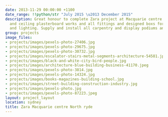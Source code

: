 ```yaml
---
date: 2013-11-29 00:00:00 +1100
date_range: !!python/str "July 2015 \u2013 December 2015"
description: Great honour to complete Zara project at Macquarie centre with all wall
  and ceiling plasterboard works and all fittings and designed boxs for aircondition
  and lighting. Supply and install all carpentry and display podiums and bulkheads.
group: projects
image_files:
- projects/images/pexels-photo-27406.jpg
- projects/images/pexels-photo-29675.jpg
- projects/images/pexels-photo-30732.jpg
- projects/images/escalator-stairs-metal-segments-architecture-54581.jpeg
- projects/images/black-and-white-city-bird-people.jpg
- projects/images/architecture-blue-building-business-41170.jpeg
- projects/images/pexels-photo-3814.jpg
- projects/images/pexels-photo-14324.jpg
- projects/images/books-magazines-building-school.jpg
- projects/images/street-building-construction-industry.jpg
- projects/images/pexels-photo.jpg
- projects/images/pexels-photo-87223.jpeg
layout: project_layout
location: sydney
title: Zara Macquarie centre North ryde
---
```

